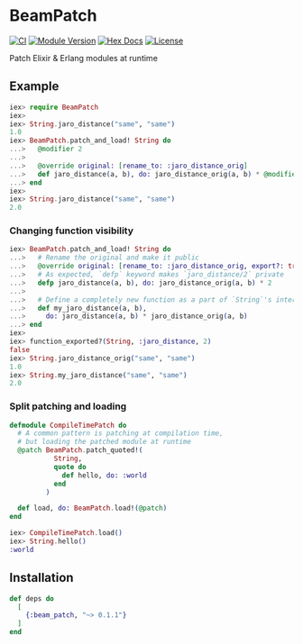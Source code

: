 # BeamPatch

[![CI](https://github.com/kzemek/beam_patch/actions/workflows/ci.yml/badge.svg)](https://github.com/kzemek/beam_patch/actions/workflows/ci.yml)
[![Module Version](https://img.shields.io/hexpm/v/beam_patch.svg)](https://hex.pm/packages/beam_patch)
[![Hex Docs](https://img.shields.io/badge/hex-docs-lightgreen.svg)](https://hexdocs.pm/beam_patch/)
[![License](https://img.shields.io/hexpm/l/beam_patch.svg)](https://github.com/kzemek/beam_patch/blob/master/LICENSE)

Patch Elixir & Erlang modules at runtime

## Example

```elixir
iex> require BeamPatch
iex>
iex> String.jaro_distance("same", "same")
1.0
iex> BeamPatch.patch_and_load! String do
...>   @modifier 2
...>
...>   @override original: [rename_to: :jaro_distance_orig]
...>   def jaro_distance(a, b), do: jaro_distance_orig(a, b) * @modifier
...> end
iex>
iex> String.jaro_distance("same", "same")
2.0
```

### Changing function visibility

```elixir
iex> BeamPatch.patch_and_load! String do
...>   # Rename the original and make it public
...>   @override original: [rename_to: :jaro_distance_orig, export?: true]
...>   # As expected, `defp` keyword makes `jaro_distance/2` private
...>   defp jaro_distance(a, b), do: jaro_distance_orig(a, b) * 2
...>
...>   # Define a completely new function as a part of `String`'s interface
...>   def my_jaro_distance(a, b),
...>     do: jaro_distance(a, b) * jaro_distance_orig(a, b)
...> end
iex>
iex> function_exported?(String, :jaro_distance, 2)
false
iex> String.jaro_distance_orig("same", "same")
1.0
iex> String.my_jaro_distance("same", "same")
2.0
```

### Split patching and loading

```elixir
defmodule CompileTimePatch do
  # A common pattern is patching at compilation time,
  # but loading the patched module at runtime
  @patch BeamPatch.patch_quoted!(
           String,
           quote do
             def hello, do: :world
           end
         )

  def load, do: BeamPatch.load!(@patch)
end

iex> CompileTimePatch.load()
iex> String.hello()
:world
```

## Installation

```elixir
def deps do
  [
    {:beam_patch, "~> 0.1.1"}
  ]
end
```
